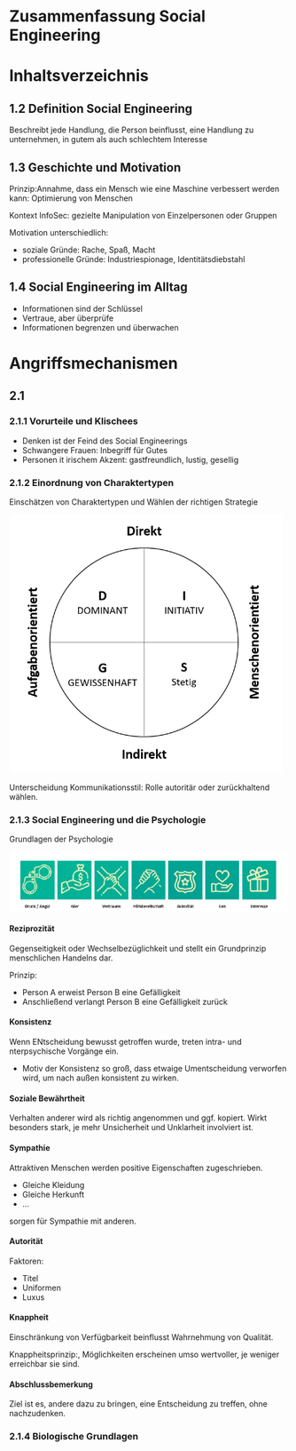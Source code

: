 # Zusammenfassung Social Engineering

# Inhaltsverzeichnis

## 1.2 Definition Social Engineering

Beschreibt jede Handlung, die Person beinflusst, eine Handlung zu unternehmen, in gutem als auch schlechtem Interesse

## 1.3 Geschichte und Motivation

Prinzip:Annahme, dass
ein Mensch wie eine Maschine verbessert werden kann: Optimierung von Menschen

Kontext InfoSec: gezielte Manipulation von Einzelpersonen oder Gruppen

Motivation unterschiedlich: 

- soziale Gründe: Rache, Spaß, Macht
- professionelle Gründe: Industriespionage, Identitätsdiebstahl

## 1.4 Social Engineering im Alltag

- Informationen sind der Schlüssel
- Vertraue, aber überprüfe
- Informationen begrenzen und überwachen


# Angriffsmechanismen

## 2.1

### 2.1.1 Vorurteile und Klischees

- Denken ist der Feind des Social Engineerings
- Schwangere Frauen: Inbegriff für Gutes
- Personen it irischem Akzent: gastfreundlich, lustig, gesellig

### 2.1.2 Einordnung von Charaktertypen

Einschätzen von Charaktertypen und Wählen der richtigen Strategie

![dsig](img/dsig.png)


Unterscheidung Kommunikationsstil: Rolle autoritär oder zurückhaltend wählen.

### 2.1.3 Social Engineering und die Psychologie

Grundlagen der Psychologie

![grundlagen pyschologie](img/psychologie.png)

#### Reziprozität

Gegenseitigkeit oder Wechselbezüglichkeit und stellt ein Grundprinzip menschlichen Handelns dar.

Prinzip:
- Person A erweist Person B eine Gefälligkeit
- Anschließend verlangt Person B eine Gefälligkeit zurück

#### Konsistenz

Wenn ENtscheidung bewusst getroffen wurde, treten intra- und nterpsychische Vorgänge ein.

- Motiv der Konsistenz so groß, dass etwaige Umentscheidung verworfen wird, um nach außen konsistent zu wirken.

#### Soziale Bewährtheit

Verhalten anderer wird als richtig angenommen und ggf. kopiert. Wirkt besonders stark, je mehr Unsicherheit und Unklarheit involviert ist.

#### Sympathie

Attraktiven Menschen werden positive Eigenschaften zugeschrieben. 

- Gleiche Kleidung
- Gleiche Herkunft
- ...

sorgen für Sympathie mit anderen.

#### Autorität

Faktoren:

- Titel
- Uniformen
- Luxus

#### Knappheit

Einschränkung von Verfügbarkeit beinflusst Wahrnehmung von Qualität.

Knappheitsprinzip:, Möglichkeiten erscheinen umso wertvoller, je weniger erreichbar sie sind.

#### Abschlussbemerkung 

Ziel ist es, andere dazu zu bringen, eine Entscheidung zu treffen, ohne nachzudenken.

### 2.1.4 Biologische Grundlagen